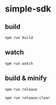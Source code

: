 # simple-sdk
## build

```tsx
npm run build
```

## watch

```tsx
npm run watch
```

## build & minify

```tsx
npm run release

npm run release:clear
```
